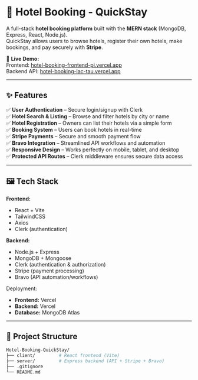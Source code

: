 # 🏨 Hotel Booking - QuickStay

A full-stack **hotel booking platform** built with the **MERN stack** (MongoDB, Express, React, Node.js).  
QuickStay allows users to browse hotels, register their own hotels, make bookings, and pay securely with **Stripe**.  

🔗 **Live Demo:**  
Frontend: [hotel-booking-frontend-pi.vercel.app](https://hotel-booking-frontend-pi.vercel.app/)  
Backend API: [hotel-booking-lac-tau.vercel.app](https://hotel-booking-lac-tau.vercel.app/)

---

## ✨ Features

✅ **User Authentication** – Secure login/signup with Clerk  
✅ **Hotel Search & Listing** – Browse and filter hotels by city or name  
✅ **Hotel Registration** – Owners can list their hotels via a simple form  
✅ **Booking System** – Users can book hotels in real-time  
✅ **Stripe Payments** – Secure and smooth payment flow  
✅ **Bravo Integration** – Streamlined API workflows and automation  
✅ **Responsive Design** – Works perfectly on mobile, tablet, and desktop  
✅ **Protected API Routes** – Clerk middleware ensures secure data access  

---

## 🖼️ Tech Stack

**Frontend:**  
- React + Vite  
- TailwindCSS  
- Axios  
- Clerk (authentication)

**Backend:**  
- Node.js + Express  
- MongoDB + Mongoose  
- Clerk (authentication & authorization)  
- Stripe (payment processing)  
- Bravo (API automation/workflows)  

Deployment:  
- **Frontend:** Vercel  
- **Backend:** Vercel  
- **Database:** MongoDB Atlas  

---

## 📂 Project Structure

```bash
Hotel-Booking-QuickStay/
├── client/         # React frontend (Vite)
├── server/         # Express backend (API + Stripe + Bravo)
├── .gitignore
└── README.md
